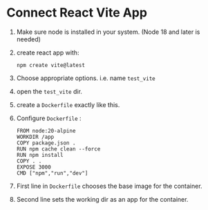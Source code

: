 # Connect React Vite App

1. Make sure node is installed in your system. (Node 18 and later is needed)
   
3. create react app with:
   ```
   npm create vite@latest
   ```

4. Choose appropriate options. i.e. name `test_vite`
   
5. open the `test_vite` dir.
   
6. create a `Dockerfile` exactly like this.
   
8. Configure `Dockerfile` :
   ```
   FROM node:20-alpine
   WORKDIR /app
   COPY package.json .
   RUN npm cache clean --force
   RUN npm install
   COPY . .
   EXPOSE 3000 
   CMD ["npm","run","dev"]
   ```

7. First line in `Dockerfile` chooses the base image for the container.

8. Second line sets the working dir as an app for the container.
